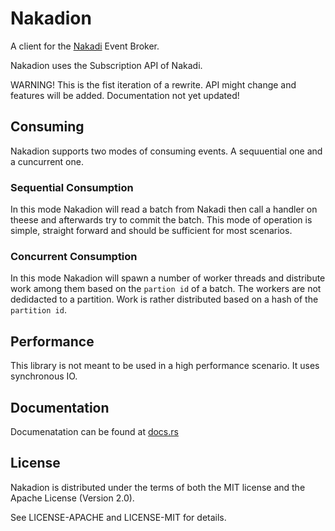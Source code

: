 # Nakadion

A client for the [Nakadi](https://github.com/zalando/nakadi) Event Broker.

Nakadion uses the Subscription API of Nakadi.

WARNING! This is the fist iteration of a rewrite. API might change and features will be added. Documentation not yet updated!

## Consuming

Nakadion supports two modes of consuming events. A sequuential one and a cuncurrent one.

### Sequential Consumption

In this mode Nakadion will read a batch from Nakadi then call a handler on theese and afterwards try to commit the batch.
This mode of operation is simple, straight forward and should be sufficient for most scenarios.

### Concurrent Consumption

In this mode Nakadion will spawn a number of worker threads and distribute work among them based on
the `partion id` of a batch. The workers are not dedidacted to a partition. Work is rather distributed based
on a hash of the `partition id`.

## Performance

This library is not meant to be used in a high performance scenario. It uses synchronous IO.

## Documentation

Documenatation can be found at [docs.rs](https://docs.rs/nakadion)

## License

Nakadion is distributed under the terms of both the MIT license and the Apache License (Version 2.0).

See LICENSE-APACHE and LICENSE-MIT for details.
